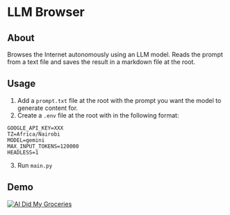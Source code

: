 # LLM Browser
## About
Browses the Internet autonomously using an LLM model. Reads the prompt from a text file and saves the result in a markdown file at the root.

## Usage
1. Add a `prompt.txt` file at the root with the prompt you want the model to generate content for.
2. Create a `.env` file at the root with in the following format:
```
GOOGLE_API_KEY=XXX
TZ=Africa/Nairobi
MODEL=gemini
MAX_INPUT_TOKENS=120000
HEADLESS=1
```
3. Run `main.py`

## Demo
[![AI Did My Groceries](https://github.com/user-attachments/assets/d9359085-bde6-41d4-aa4e-6520d0221872)](https://www.youtube.com/watch?v=L2Ya9PYNns8)